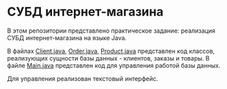 # СУБД интернет-магазина

В этом репозитории представлено практическое задание: реализация СУБД интернет-магазина на языке Java.

В файлах [Client.java](src/Client.java), [Order.java](src/Order.java), [Product.java](src/Product.java)
представлен код классов, реализующих сущности базы данных - клиентов, заказы и товары.
В файле [Main.java](src/Main.java) представлен код для управления работой базы данных.

Для управления реализован текстовый интерфейс.